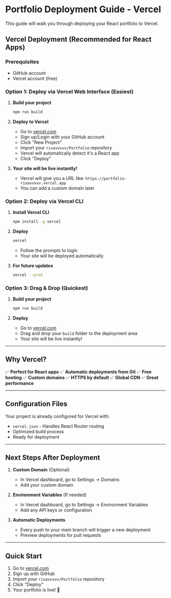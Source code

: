 # Portfolio Deployment Guide - Vercel

This guide will walk you through deploying your React portfolio to Vercel.

## Vercel Deployment (Recommended for React Apps)

### Prerequisites
- GitHub account
- Vercel account (free)

### Option 1: Deploy via Vercel Web Interface (Easiest)

1. **Build your project**
   ```bash
   npm run build
   ```

2. **Deploy to Vercel**
   - Go to [vercel.com](https://vercel.com)
   - Sign up/Login with your GitHub account
   - Click "New Project"
   - Import your `rixavvvvv/Portfolio` repository
   - Vercel will automatically detect it's a React app
   - Click "Deploy"

3. **Your site will be live instantly!**
   - Vercel will give you a URL like: `https://portfolio-rixavvvvv.vercel.app`
   - You can add a custom domain later

### Option 2: Deploy via Vercel CLI

1. **Install Vercel CLI**
   ```bash
   npm install -g vercel
   ```

2. **Deploy**
   ```bash
   vercel
   ```
   - Follow the prompts to login
   - Your site will be deployed automatically

3. **For future updates**
   ```bash
   vercel --prod
   ```

### Option 3: Drag & Drop (Quickest)

1. **Build your project**
   ```bash
   npm run build
   ```

2. **Deploy**
   - Go to [vercel.com](https://vercel.com)
   - Drag and drop your `build` folder to the deployment area
   - Your site will be live instantly!

---

## Why Vercel?

✅ **Perfect for React apps**
✅ **Automatic deployments from Git**
✅ **Free hosting**
✅ **Custom domains**
✅ **HTTPS by default**
✅ **Global CDN**
✅ **Great performance**

---

## Configuration Files

Your project is already configured for Vercel with:
- `vercel.json` - Handles React Router routing
- Optimized build process
- Ready for deployment

---

## Next Steps After Deployment

1. **Custom Domain** (Optional)
   - In Vercel dashboard, go to Settings → Domains
   - Add your custom domain

2. **Environment Variables** (If needed)
   - In Vercel dashboard, go to Settings → Environment Variables
   - Add any API keys or configuration

3. **Automatic Deployments**
   - Every push to your main branch will trigger a new deployment
   - Preview deployments for pull requests

---

## Quick Start

1. Go to [vercel.com](https://vercel.com)
2. Sign up with GitHub
3. Import your `rixavvvvv/Portfolio` repository
4. Click "Deploy"
5. Your portfolio is live! 🚀 